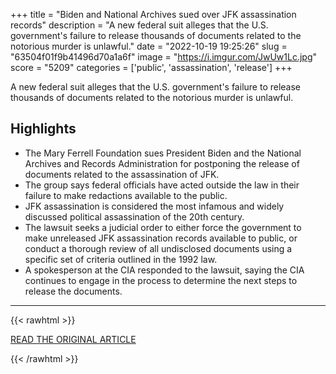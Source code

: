 +++
title = "Biden and National Archives sued over JFK assassination records"
description = "A new federal suit alleges that the U.S. government's failure to release thousands of documents related to the notorious murder is unlawful."
date = "2022-10-19 19:25:26"
slug = "63504f01f9b41496d70a1a6f"
image = "https://i.imgur.com/JwUw1Lc.jpg"
score = "5209"
categories = ['public', 'assassination', 'release']
+++

A new federal suit alleges that the U.S. government's failure to release thousands of documents related to the notorious murder is unlawful.

## Highlights

- The Mary Ferrell Foundation sues President Biden and the National Archives and Records Administration for postponing the release of documents related to the assassination of JFK.
- The group says federal officials have acted outside the law in their failure to make redactions available to the public.
- JFK assassination is considered the most infamous and widely discussed political assassination of the 20th century.
- The lawsuit seeks a judicial order to either force the government to make unreleased JFK assassination records available to public, or conduct a thorough review of all undisclosed documents using a specific set of criteria outlined in the 1992 law.
- A spokesperson at the CIA responded to the lawsuit, saying the CIA continues to engage in the process to determine the next steps to release the documents.

---

{{< rawhtml >}}
  <p class="article-category">
    <a target="_blank" href="https://www.cbsnews.com/news/lawsuit-president-joe-biden-national-archives-jfk-assassination-records/">READ THE ORIGINAL ARTICLE</a>
  </p>
{{< /rawhtml >}}
